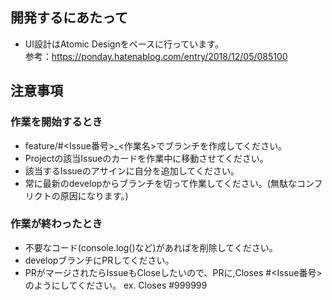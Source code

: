 ## 開発するにあたって
* UI設計はAtomic Designをベースに行っています。<br />
参考：https://ponday.hatenablog.com/entry/2018/12/05/085100


## 注意事項
### 作業を開始するとき
* feature/#<Issue番号>_<作業名>でブランチを作成してください。
* Projectの該当Issueのカードを作業中に移動させてください。
* 該当するIssueのアサインに自分を追加してください。
* 常に最新のdevelopからブランチを切って作業してください。(無駄なコンフリクトの原因になります。)

### 作業が終わったとき
* 不要なコード(console.log()など)があればを削除してください。
* developブランチにPRしてください。
* PRがマージされたらIssueもCloseしたいので、PRに,Closes  #<Issue番号>のようにしてください。
ex. Closes  #999999
